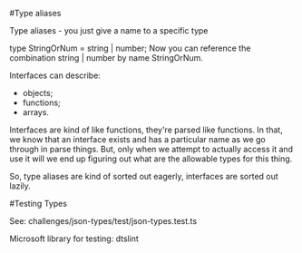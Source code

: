 #Type aliases

Type aliases - you just give a name to a specific type

type StringOrNum = string | number;
Now you can reference the combination string | number by name StringOrNum.

Interfaces can describe:
- objects;
- functions;
- arrays.

Interfaces are kind of like functions, they're parsed like functions. In that, we know that an interface exists and has a particular name as we go through in parse things. But, only when we attempt to actually access it and use it will we end up figuring out what are the allowable types for this thing.

So, type aliases are kind of sorted out eagerly, interfaces are sorted out lazily.

#Testing Types

See: challenges/json-types/test/json-types.test.ts

Microsoft library for testing: dtslint